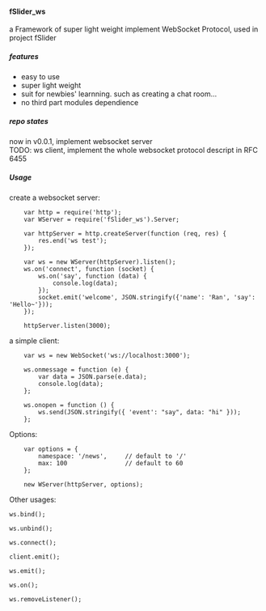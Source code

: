 #### fSlider_ws
a Framework of super light weight implement WebSocket Protocol, used in project fSlider

##### features

+ easy to use
+ super light weight
+ suit for newbies' learnning. such as creating a chat room...
+ no third part modules dependience

##### repo states

now in v0.0.1, implement websocket server  
TODO: ws client, implement the whole websocket protocol descript in RFC 6455

##### Usage

create a websocket server:
```
    var http = require('http');
    var WServer = require('fSlider_ws').Server;
    
    var httpServer = http.createServer(function (req, res) {
        res.end('ws test');
    });
    
    var ws = new WServer(httpServer).listen();
    ws.on('connect', function (socket) {
        ws.on('say', function (data) {
            console.log(data);
        });
        socket.emit('welcome', JSON.stringify({'name': 'Ran', 'say': 'Hello~'}));
    });
    
    httpServer.listen(3000);
```

a simple client:
```
    var ws = new WebSocket('ws://localhost:3000');
    
    ws.onmessage = function (e) { 
        var data = JSON.parse(e.data);
        console.log(data); 
    };
    
    ws.onopen = function () {
        ws.send(JSON.stringify({ 'event': "say", data: "hi" }));
    };
```

Options:

```
    var options = {
        namespace: '/news',     // default to '/'
        max: 100                // default to 60
    };

    new WServer(httpServer, options);
```

Other usages:

```
ws.bind();

ws.unbind();

ws.connect();

client.emit();

ws.emit();

ws.on();

ws.removeListener();
```
